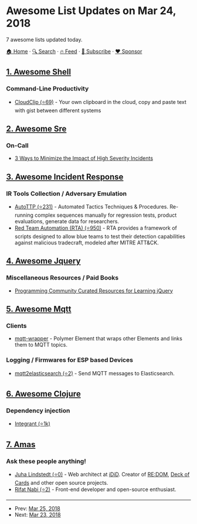 # Awesome List Updates on Mar 24, 2018

7 awesome lists updated today.

[🏠 Home](/README.md) · [🔍 Search](https://www.trackawesomelist.com/search/) · [🔥 Feed](https://www.trackawesomelist.com/rss.xml) · [📮 Subscribe](https://trackawesomelist.us17.list-manage.com/subscribe?u=d2f0117aa829c83a63ec63c2f&id=36a103854c) · [❤️  Sponsor](https://github.com/sponsors/theowenyoung)



## [1. Awesome Shell](/content/alebcay/awesome-shell/README.md)

### Command-Line Productivity

*   [CloudClip (⭐69)](https://github.com/skywind3000/CloudClip) - Your own clipboard in the cloud, copy and paste text with gist between different systems

## [2. Awesome Sre](/content/dastergon/awesome-sre/README.md)

### On-Call

*   [3 Ways to Minimize the Impact of High Severity Incidents](https://devops.com/three-ways-to-minimize-the-impact-of-high-severity-incidents/)

## [3. Awesome Incident Response](/content/meirwah/awesome-incident-response/README.md)

### IR Tools Collection / Adversary Emulation

*   [AutoTTP (⭐231)](https://github.com/jymcheong/AutoTTP) - Automated Tactics Techniques & Procedures. Re-running complex sequences manually for regression tests, product evaluations, generate data for researchers.
*   [Red Team Automation (RTA) (⭐950)](https://github.com/endgameinc/RTA) - RTA provides a framework of scripts designed to allow blue teams to test their detection capabilities against malicious tradecraft, modeled after MITRE ATT\&CK.

## [4. Awesome Jquery](/content/petk/awesome-jquery/README.md)

### Miscellaneous Resources / Paid Books

*   [Programming Community Curated Resources for Learning jQuery](https://hackr.io/tutorials/learn-jquery)

## [5. Awesome Mqtt](/content/hobbyquaker/awesome-mqtt/README.md)

### Clients

*   [mqtt-wrapper](https://www.webcomponents.org/element/hobbyquaker/mqtt-wrapper/elements/mqtt-wrapper) - Polymer Element that wraps other Elements and links them to MQTT topics.

### Logging / Firmwares for ESP based Devices

*   [mqtt2elasticsearch (⭐2)](https://github.com/hobbyquaker/mqtt2elasticsearch) - Send MQTT messages to Elasticsearch.

## [6. Awesome Clojure](/content/razum2um/awesome-clojure/README.md)

### Dependency injection

*   [Integrant (⭐1k)](https://github.com/weavejester/integrant)

## [7. Amas](/content/sindresorhus/amas/README.md)

### Ask these people anything!

*   [Juha Lindstedt (⭐0)](https://github.com/pakastin/ama) - Web architect at [iDiD](https://www.idid.fi). Creator of [RE:DOM](https://redom.js.org), [Deck of Cards](https://deck-of-cards.js.org) and other open source projects.
*   [Rifat Nabi (⭐2)](https://github.com/torifat/ama) - Front-end developer and open-source enthusiast.

---

- Prev: [Mar 25, 2018](/content/2018/03/25/README.md)
- Next: [Mar 23, 2018](/content/2018/03/23/README.md)